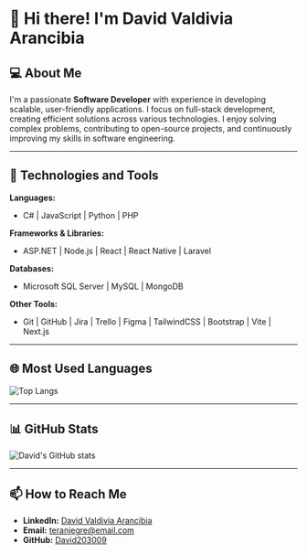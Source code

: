 # 👋 Hi there! I'm David Valdivia Arancibia

## 💻 About Me
I'm a passionate **Software Developer** with experience in developing scalable, user-friendly applications. I focus on full-stack development, creating efficient solutions across various technologies. I enjoy solving complex problems, contributing to open-source projects, and continuously improving my skills in software engineering.

---

## 🔧 Technologies and Tools
**Languages:**  
- C# | JavaScript | Python | PHP  

**Frameworks & Libraries:**  
- ASP.NET | Node.js | React | React Native | Laravel  

**Databases:**  
- Microsoft SQL Server | MySQL | MongoDB  

**Other Tools:**  
- Git | GitHub | Jira | Trello | Figma | TailwindCSS | Bootstrap | Vite | Next.js  

---

## 🌐 Most Used Languages
![Top Langs](https://github-readme-stats.vercel.app/api/top-langs/?username=David203009&layout=compact&langs_count=8&card_width=320&hide=TeX,ShaderLab,HLsL)

---

## 📊 GitHub Stats
![David's GitHub stats](https://github-readme-stats.vercel.app/api?username=David203009&show_icons=true&theme=react)

---

## 📫 How to Reach Me
- **LinkedIn:** [David Valdivia Arancibia](https://www.linkedin.com/in/david-valdivia-arancibia-a52152301)  
- **Email:** [teranjegre@email.com](mailto:teranjegre@email.com)  
- **GitHub:** [David203009](https://github.com/David203009)  
